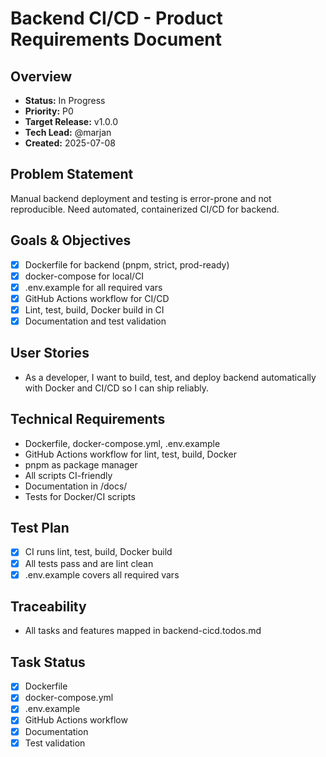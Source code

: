 # Backend CI/CD - Product Requirements Document

## Overview
- **Status:** In Progress
- **Priority:** P0
- **Target Release:** v1.0.0
- **Tech Lead:** @marjan
- **Created:** 2025-07-08

## Problem Statement
Manual backend deployment and testing is error-prone and not reproducible. Need automated, containerized CI/CD for backend.

## Goals & Objectives
- [x] Dockerfile for backend (pnpm, strict, prod-ready)
- [x] docker-compose for local/CI
- [x] .env.example for all required vars
- [x] GitHub Actions workflow for CI/CD
- [x] Lint, test, build, Docker build in CI
- [x] Documentation and test validation

## User Stories
- As a developer, I want to build, test, and deploy backend automatically with Docker and CI/CD so I can ship reliably.

## Technical Requirements
- Dockerfile, docker-compose.yml, .env.example
- GitHub Actions workflow for lint, test, build, Docker
- pnpm as package manager
- All scripts CI-friendly
- Documentation in /docs/
- Tests for Docker/CI scripts

## Test Plan
- [x] CI runs lint, test, build, Docker build
- [x] All tests pass and are lint clean
- [x] .env.example covers all required vars

## Traceability
- All tasks and features mapped in backend-cicd.todos.md

## Task Status
- [x] Dockerfile
- [x] docker-compose.yml
- [x] .env.example
- [x] GitHub Actions workflow
- [x] Documentation
- [x] Test validation
